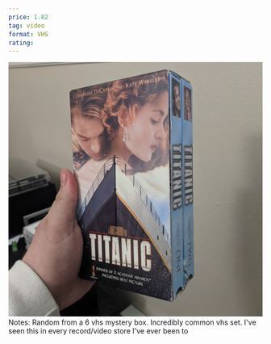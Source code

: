 ```yaml
---
price: 1.82
tag: video
format: VHS
rating: 
---
```

![titanic](/assets/img/ibuycrap/titanic.jpg) 
<br>
Notes: Random from a 6 vhs mystery box. Incredibly common vhs set. I've seen this in every record/video store I've ever been to